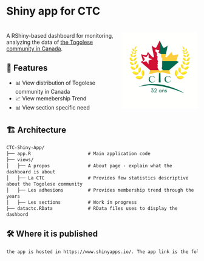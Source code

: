 # Shiny app for CTC

# <img src="img/logo4.jpg" align="right" alt="" width="200"/> 

A RShiny-based dashboard for monitoring, analyzing the data of [the Togolese community in Canada](https://ctcanada.org/).

## 🚀 Features

- 📊 View distribution of Togolese community in Canada
- 📈 View memebership Trend
- 📊 View section specific need


## 🏗️ Architecture

```
CTC-Shiny-App/
├── app.R                     # Main application code
├── views/                  
│   ├── A propos              # About page - explain what the dashboard is about
│   ├── La CTC                # Provides few statistics descriptive about the Togolese community
│   ├── Les adhesions         # Provides membership trend through the years
│   ├── Les sections          # Work in progress
├── datactc.RData             # RData files uses to display the dashbord

```

## 🛠️ Where it is published

```bash
the app is hosted in https://www.shinyapps.io/. The app link is the following:
```
